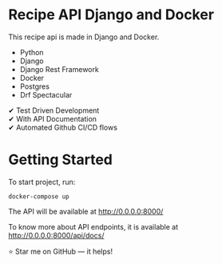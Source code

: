 # Recipe API Django and Docker

This recipe api is made in Django and Docker.
* Python
* Django
* Django Rest Framework
* Docker
* Postgres
* Drf Spectacular 

✔ Test Driven Development <br/>
✔ With API Documentation  <br/>
✔ Automated Github CI/CD flows

# Getting Started

To start project, run: <br/>
```
docker-compose up
```

The API will be available at http://0.0.0.0:8000/

To know more about API endpoints, it is available at http://0.0.0.0:8000/api/docs/

⭐ Star me on GitHub — it helps!